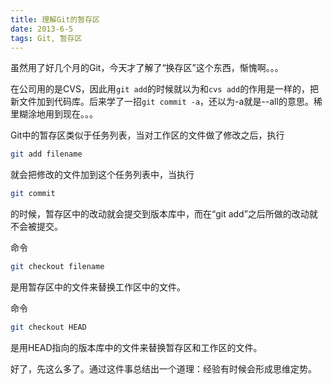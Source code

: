 ```yaml
---
title: 理解Git的暂存区
date: 2013-6-5
tags: Git, 暂存区
---
```


虽然用了好几个月的Git，今天才了解了“换存区”这个东西，惭愧啊。。。

在公司用的是CVS，因此用`git add`的时候就以为和`cvs add`的作用是一样的，把新文件加到代码库。后来学了一招`git commit -a`，还以为-a就是--all的意思。稀里糊涂地用到现在。。。

Git中的暂存区类似于任务列表，当对工作区的文件做了修改之后，执行
```bash
git add filename
```
就会把修改的文件加到这个任务列表中，当执行
```bash
git commit
```
的时候，暂存区中的改动就会提交到版本库中，而在“git add”之后所做的改动就不会被提交。

命令
```bash
git checkout filename
```
是用暂存区中的文件来替换工作区中的文件。

命令
```bash
git checkout HEAD
```
是用HEAD指向的版本库中的文件来替换暂存区和工作区的文件。

好了，先这么多了。通过这件事总结出一个道理：经验有时候会形成思维定势。